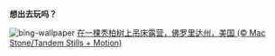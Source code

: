 
**想出去玩吗？**

![bing-wallpaper](https://www.bing.com/th?id=OHR.HammockDay_ZH-CN9368760971_1920x1080.jpg)
[在一棵秃柏树上吊床露营，佛罗里达州，美国 (© Mac Stone/Tandem Stills + Motion)](https://www.bing.com/search?q=%E5%90%8A%E5%BA%8A%E9%9C%B2%E8%90%A5&amp;form=hpcapt&amp;mkt=zh-cn)
  